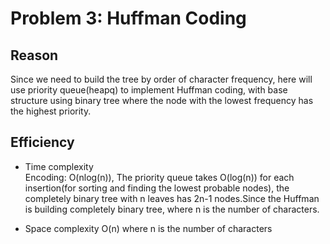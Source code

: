 # Problem 3: Huffman Coding

## Reason
Since we need to build the tree by order of character frequency, here will use priority queue(heapq) to implement Huffman coding, with base structure using binary tree where the node with the lowest frequency has the highest priority.

## Efficiency

- Time complexity  
  Encoding: O(nlog(n)), The priority queue takes O(log(n)) for each insertion(for sorting and finding the lowest probable nodes), the completely binary tree with n leaves has 2n-1 nodes.Since the Huffman is building completely binary tree, where n is the number of characters.

- Space complexity
  O(n) where n is the number of characters
